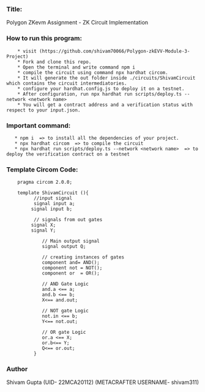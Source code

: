 ### Title:
Polygon ZKevm Assignment - ZK Circuit Implementation

### How to run this program:
        * visit (https://github.com/shivam70066/Polygon-zkEVV-Module-3-Project)
        * Fork and clone this repo.
        * Open the terminal and write command npm i
        * compile the circuit using command npx hardhat circom.
        * It will generate the out folder inside ./circuits/ShivamCircuit which contains the circuit intermediatories.
        * configure your hardhat.config.js to deploy it on a testnet.
        * After configuration, run npx hardhat run scripts/deploy.ts --network <network name>
        * You will get a contract address and a verification status with respect to your input.json.

### Important command: 
       * npm i  => to install all the dependencies of your project.
       * npx hardhat circom  => to compile the circuit
       * npx hardhat run scripts/deploy.ts --network <network name>  => to deploy the verification contract on a testnet

### Template Circom Code:
        pragma circom 2.0.0;
        
        template ShivamCircuit (){  
              //input signal
              signal input a;
             signal input b;

              // signals from out gates
             signal X;
             signal Y;
   
                 // Main output signal
                 signal output Q;
              
                 // creating instances of gates
                 component and= AND();
                 component not = NOT();
                 component or  = OR();
              
                 // AND Gate Logic
                 and.a <== a;
                 and.b <== b;
                 X<== and.out;
              
                 // NOT gate Logic
                 not.in <== b;
                 Y<== not.out;
              
                 // OR gate Logic
                 or.a <== X;
                 or.b<== Y;
                 Q<== or.out;
              }

### Author
Shivam Gupta (UID- 22MCA20112) (METACRAFTER USERNAME- shivam311)

